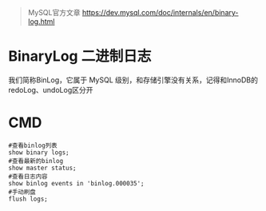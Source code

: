 > MySQL官方文章 https://dev.mysql.com/doc/internals/en/binary-log.html

# BinaryLog 二进制日志
我们简称BinLog，它属于 MySQL 级别，和存储引擎没有关系，记得和InnoDB的redoLog、undoLog区分开

# CMD
```
#查看binlog列表
show binary logs; 
#查看最新的binlog 
show master status; 
#查看日志内容
show binlog events in 'binlog.000035'; 
#手动刷盘
flush logs; 
```

